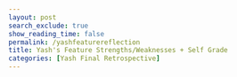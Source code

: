 ```yaml
---
layout: post 
search_exclude: true
show_reading_time: false
permalink: /yashfeaturereflection
title: Yash's Feature Strengths/Weaknesses + Self Grade
categories: [Yash Final Retrospective]
---
```


